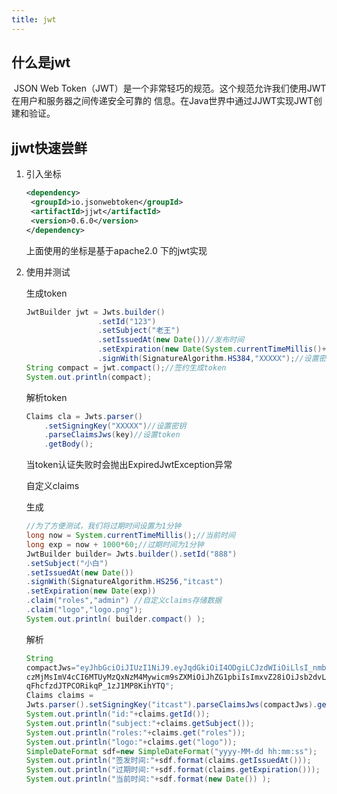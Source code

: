 ```yaml
---
title: jwt
---
```


## 什么是jwt

​	JSON Web Token（JWT）是一个非常轻巧的规范。这个规范允许我们使用JWT在用户和服务器之间传递安全可靠的
信息。在Java世界中通过JJWT实现JWT创建和验证。

## jjwt快速尝鲜

1. 引入坐标

   ```xml
   <dependency>
   	<groupId>io.jsonwebtoken</groupId>
   	<artifactId>jjwt</artifactId>
   	<version>0.6.0</version>
   </dependency>
   ```

   上面使用的坐标是基于apache2.0 下的jwt实现

2. 使用并测试

   生成token

   ```java
   JwtBuilder jwt = Jwts.builder()
                   .setId("123")
                   .setSubject("老王")
                   .setIssuedAt(new Date())//发布时间
                   .setExpiration(new Date(System.currentTimeMillis()+6000))//到期时间
                   .signWith(SignatureAlgorithm.HS384,"XXXXX");//设置密钥
   String compact = jwt.compact();//签约生成token
   System.out.println(compact);
   ```

   解析token

   ```java
   Claims cla = Jwts.parser()
       .setSigningKey("XXXXX")//设置密钥
       .parseClaimsJws(key)//设置token
       .getBody();
   ```

   当token认证失败时会抛出ExpiredJwtException异常

   自定义claims

   生成

   ```java
   //为了方便测试，我们将过期时间设置为1分钟
   long now = System.currentTimeMillis();//当前时间
   long exp = now + 1000*60;//过期时间为1分钟
   JwtBuilder builder= Jwts.builder().setId("888")
   .setSubject("小白")
   .setIssuedAt(new Date())
   .signWith(SignatureAlgorithm.HS256,"itcast")
   .setExpiration(new Date(exp))
   .claim("roles","admin") //自定义claims存储数据
   .claim("logo","logo.png");
   System.out.println( builder.compact() );
   ```

   解析

   ```java
   String
   compactJws="eyJhbGciOiJIUzI1NiJ9.eyJqdGkiOiI4ODgiLCJzdWIiOiLlsI_nmb0iLCJpYXQiOjE1MjM0MT
   czMjMsImV4cCI6MTUyMzQxNzM4Mywicm9sZXMiOiJhZG1pbiIsImxvZ28iOiJsb2dvLnBuZyJ9.b11p4g4rE94r
   qFhcfzdJTPCORikqP_1zJ1MP8KihYTQ";
   Claims claims =
   Jwts.parser().setSigningKey("itcast").parseClaimsJws(compactJws).getBody();
   System.out.println("id:"+claims.getId());
   System.out.println("subject:"+claims.getSubject());
   System.out.println("roles:"+claims.get("roles"));
   System.out.println("logo:"+claims.get("logo"));
   SimpleDateFormat sdf=new SimpleDateFormat("yyyy-MM-dd hh:mm:ss");
   System.out.println("签发时间:"+sdf.format(claims.getIssuedAt()));
   System.out.println("过期时间:"+sdf.format(claims.getExpiration()));
   System.out.println("当前时间:"+sdf.format(new Date()) );
   ```

   